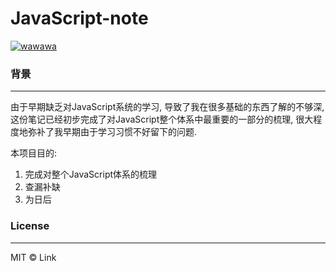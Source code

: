 # JavaScript-note
[![wawawa](https://img.shields.io/badge/License-MIT-green)](https://github.com/LinkSofuny/Learn-JavaScript)
### 背景
---
由于早期缺乏对JavaScript系统的学习, 导致了我在很多基础的东西了解的不够深, 这份笔记已经初步完成了对JavaScript整个体系中最重要的一部分的梳理, 很大程度地弥补了我早期由于学习习惯不好留下的问题.


本项目目的:
  1. 完成对整个JavaScript体系的梳理
  2. 查漏补缺
  3. 为日后

### License
---
MIT © Link